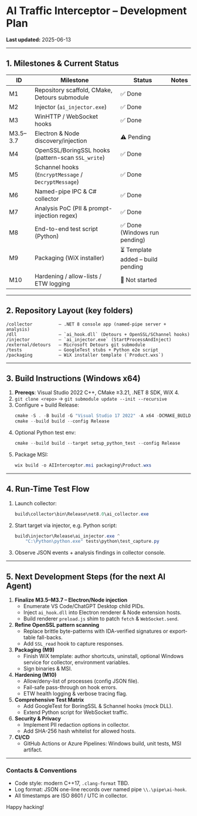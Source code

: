 # AI Traffic Interceptor – Development Plan

**Last updated:** 2025-06-13

---

## 1. Milestones & Current Status

| ID | Milestone | Status | Notes |
|----|-----------|--------|-------|
| M1 | Repository scaffold, CMake, Detours submodule | ✅ Done |
| M2 | Injector (`ai_injector.exe`) | ✅ Done |
| M3 | WinHTTP / WebSocket hooks | ✅ Done |
| M3.5–3.7 | Electron & Node discovery/injection | ⚠️ Pending |
| M4 | OpenSSL/BoringSSL hooks (pattern-scan `SSL_write`) | ✅ Done |
| M5 | Schannel hooks (`EncryptMessage` / `DecryptMessage`) | ✅ Done |
| M6 | Named-pipe IPC & C# collector | ✅ Done |
| M7 | Analysis PoC (PII & prompt-injection regex) | ✅ Done |
| M8 | End-to-end test script (Python) | ✅ Done (Windows run pending) |
| M9 | Packaging (WiX installer) | ⏳ Template added – build pending |
| M10 | Hardening / allow-lists / ETW logging | 🚧 Not started |

---

## 2. Repository Layout (key folders)

```
/collector          – .NET 8 console app (named-pipe server + analysis)
/dll                – `ai_hook.dll` (Detours + OpenSSL/SChannel hooks)
/injector           – `ai_injector.exe` (StartProcessAndInject)
/external/detours   – Microsoft Detours git submodule
/tests              – GoogleTest stubs + Python e2e script
/packaging          – WiX installer template (`Product.wxs`)
```

---

## 3. Build Instructions (Windows x64)

1. **Prereqs**: Visual Studio 2022 C++, CMake ≥3.21, .NET 8 SDK, WiX 4.
2. `git clone <repo>` → `git submodule update --init --recursive`
3. Configure + build Release:
   ```powershell
   cmake -S . -B build -G "Visual Studio 17 2022" -A x64 -DCMAKE_BUILD_TYPE=Release
   cmake --build build --config Release
   ```
4. Optional Python test env:
   ```powershell
   cmake --build build --target setup_python_test --config Release
   ```
5. Package MSI:
   ```powershell
   wix build -o AIInterceptor.msi packaging\Product.wxs
   ```

---

## 4. Run-Time Test Flow

1. Launch collector:
   ```powershell
   build\collector\bin\Release\net8.0\ai_collector.exe
   ```
2. Start target via injector, e.g. Python script:
   ```powershell
   build\injector\Release\ai_injector.exe ^
       "C:\Python\python.exe" tests\python\test_capture.py
   ```
3. Observe JSON events + analysis findings in collector console.

---

## 5. Next Development Steps (for the next AI Agent)

1. **Finalize M3.5–M3.7 – Electron/Node injection**
   * Enumerate VS Code/ChatGPT Desktop child PIDs.
   * Inject `ai_hook.dll` into Electron renderer & Node extension hosts.
   * Build renderer `preload.js` shim to patch `fetch` & `WebSocket.send`.
2. **Refine OpenSSL pattern scanning**
   * Replace brittle byte-patterns with IDA-verified signatures or export-table fall-backs.
   * Add `SSL_read` hook to capture responses.
3. **Packaging (M9)**
   * Finish WiX template: author shortcuts, uninstall, optional Windows service for collector, environment variables.
   * Sign binaries & MSI.
4. **Hardening (M10)**
   * Allow/deny-list of processes (config JSON file).
   * Fail-safe pass-through on hook errors.
   * ETW health logging & verbose tracing flag.
5. **Comprehensive Test Matrix**
   * Add GoogleTest for BoringSSL & Schannel hooks (mock DLL).
   * Extend Python script for WebSocket traffic.
6. **Security & Privacy**
   * Implement PII redaction options in collector.
   * Add SHA-256 hash whitelist for allowed hosts.
7. **CI/CD**
   * GitHub Actions or Azure Pipelines: Windows build, unit tests, MSI artifact.

---

### Contacts & Conventions
* Code style: modern C++17, `.clang-format` TBD.
* Log format: JSON one-line records over named pipe `\\.\pipe\ai-hook`.
* All timestamps are ISO 8601 / UTC in collector.

Happy hacking!
